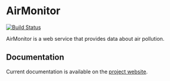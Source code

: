 # AirMonitor

[![Build Status](https://travis-ci.org/mckomo/AirMonitor.svg?branch=master)](https://travis-ci.org/mckomo/AirMonitor)

AirMonitor is a web service that provides data about air pollution. 

## Documentation

Current documentation is available on the [project website](https://air.knp-dev.org/documentation.html).